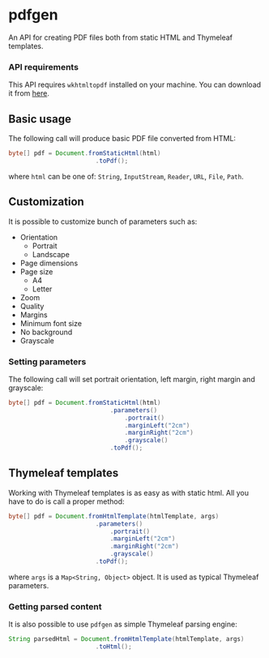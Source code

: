 # pdfgen

An API for creating PDF files both from static HTML and Thymeleaf templates.

### API requirements ###


This API requires `wkhtmltopdf` installed on your machine. You can download it from [here](https://wkhtmltopdf.org/).


Basic usage
---------------

The following call will produce basic PDF file converted from HTML:

```java
byte[] pdf = Document.fromStaticHtml(html)
                        .toPdf();
```

where `html` can be one of: `String`, `InputStream`, `Reader`, `URL`, `File`, `Path`. 

Customization
---------------

It is possible to customize bunch of parameters such as:
* Orientation
    * Portrait
    * Landscape
* Page dimensions
* Page size
    * A4
    * Letter
* Zoom
* Quality
* Margins
* Minimum font size
* No background
* Grayscale

### Setting parameters ###

The following call will set portrait orientation, left margin, right margin and grayscale:
```java
byte[] pdf = Document.fromStaticHtml(html)
                            .parameters()
                                .portrait()
                                .marginLeft("2cm")
                                .marginRight("2cm")
                                .grayscale()
                            .toPdf();
```

Thymeleaf templates
---------------

Working with Thymeleaf templates is as easy as with static html. All you have to do is call a proper method:
```java
byte[] pdf = Document.fromHtmlTemplate(htmlTemplate, args)
                        .parameters()
                            .portrait()
                            .marginLeft("2cm")
                            .marginRight("2cm")
                            .grayscale()
                        .toPdf();
```

where `args` is a `Map<String, Object>` object. It is used as typical Thymeleaf parameters.

### Getting parsed content ###

It is also possible to use `pdfgen` as simple Thymeleaf parsing engine:
```java
String parsedHtml = Document.fromHtmlTemplate(htmlTemplate, args)
                        .toHtml();
```